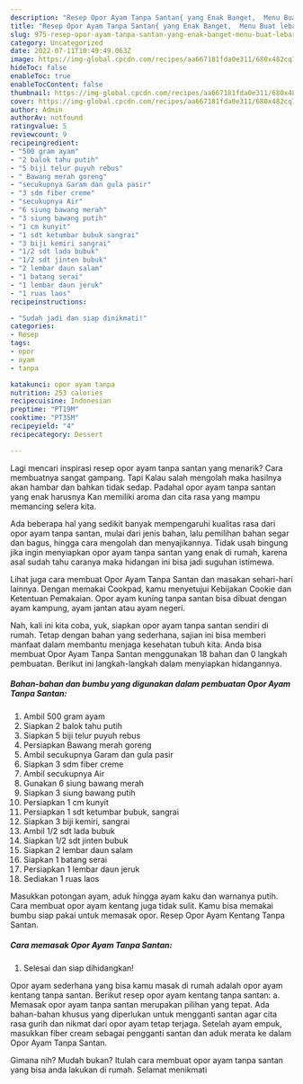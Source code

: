 ```yaml
---
description: "Resep Opor Ayam Tanpa Santan{ yang Enak Banget,  Menu Buat lebaran"
title: "Resep Opor Ayam Tanpa Santan{ yang Enak Banget,  Menu Buat lebaran"
slug: 975-resep-opor-ayam-tanpa-santan-yang-enak-banget-menu-buat-lebaran
category: Uncategorized
date: 2022-07-11T10:49:49.063Z
image: https://img-global.cpcdn.com/recipes/aa667181fda0e311/680x482cq70/opor-ayam-tanpa-santan-foto-resep-utama.jpg
hideToc: false
enableToc: true
enableTocContent: false
thumbnail: https://img-global.cpcdn.com/recipes/aa667181fda0e311/680x482cq70/opor-ayam-tanpa-santan-foto-resep-utama.jpg
cover: https://img-global.cpcdn.com/recipes/aa667181fda0e311/680x482cq70/opor-ayam-tanpa-santan-foto-resep-utama.jpg
author: Admin
authorAv: notfound
ratingvalue: 5
reviewcount: 9
recipeingredient:
- "500 gram ayam"
- "2 balok tahu putih"
- "5 biji telur puyuh rebus"
- " Bawang merah goreng"
- "secukupnya Garam dan gula pasir"
- "3 sdm fiber creme"
- "secukupnya Air"
- "6 siung bawang merah"
- "3 siung bawang putih"
- "1 cm kunyit"
- "1 sdt ketumbar bubuk sangrai"
- "3 biji kemiri sangrai"
- "1/2 sdt lada bubuk"
- "1/2 sdt jinten bubuk"
- "2 lembar daun salam"
- "1 batang serai"
- "1 lembar daun jeruk"
- "1 ruas laos"
recipeinstructions:

- "Sudah jadi dan siap dinikmati!"
categories:
- Resep
tags:
- opor
- ayam
- tanpa

katakunci: opor ayam tanpa 
nutrition: 253 calories
recipecuisine: Indonesian
preptime: "PT19M"
cooktime: "PT35M"
recipeyield: "4"
recipecategory: Dessert

---
```



Lagi mencari inspirasi resep opor ayam tanpa santan yang menarik? Cara membuatnya sangat gampang. Tapi Kalau salah mengolah maka hasilnya akan hambar dan bahkan tidak sedap. Padahal opor ayam tanpa santan yang enak harusnya Kan memiliki aroma dan cita rasa yang mampu memancing selera kita.


Ada beberapa hal yang sedikit banyak mempengaruhi kualitas rasa dari opor ayam tanpa santan, mulai dari jenis bahan, lalu pemilihan bahan segar dan bagus, hingga cara mengolah dan menyajikannya. Tidak usah bingung jika ingin menyiapkan opor ayam tanpa santan yang enak di rumah, karena asal sudah tahu caranya maka hidangan ini bisa jadi suguhan istimewa.

Lihat juga cara membuat Opor Ayam Tanpa Santan dan masakan sehari-hari lainnya. Dengan memakai Cookpad, kamu menyetujui Kebijakan Cookie dan Ketentuan Pemakaian. Opor ayam kuning tanpa santan bisa dibuat dengan ayam kampung, ayam jantan atau ayam negeri.


Nah, kali ini kita coba, yuk, siapkan opor ayam tanpa santan sendiri di rumah. Tetap dengan bahan yang sederhana, sajian ini bisa memberi manfaat dalam membantu menjaga kesehatan tubuh kita. Anda bisa membuat Opor Ayam Tanpa Santan menggunakan 18 bahan dan 0 langkah pembuatan. Berikut ini langkah-langkah dalam menyiapkan hidangannya.

<!--inarticleads1-->

##### Bahan-bahan dan bumbu yang digunakan dalam pembuatan Opor Ayam Tanpa Santan:

1. Ambil 500 gram ayam
1. Siapkan 2 balok tahu putih
1. Siapkan 5 biji telur puyuh rebus
1. Persiapkan  Bawang merah goreng
1. Ambil secukupnya Garam dan gula pasir
1. Siapkan 3 sdm fiber creme
1. Ambil secukupnya Air
1. Gunakan 6 siung bawang merah
1. Siapkan 3 siung bawang putih
1. Persiapkan 1 cm kunyit
1. Persiapkan 1 sdt ketumbar bubuk, sangrai
1. Siapkan 3 biji kemiri, sangrai
1. Ambil 1/2 sdt lada bubuk
1. Siapkan 1/2 sdt jinten bubuk
1. Siapkan 2 lembar daun salam
1. Siapkan 1 batang serai
1. Persiapkan 1 lembar daun jeruk
1. Sediakan 1 ruas laos


Masukkan potongan ayam, aduk hingga ayam kaku dan warnanya putih. Cara membuat opor ayam kentang juga tidak sulit. Kamu bisa memakai bumbu siap pakai untuk memasak opor. Resep Opor Ayam Kentang Tanpa Santan. 

<!--inarticleads2-->

##### Cara memasak Opor Ayam Tanpa Santan:


1. Selesai dan siap dihidangkan!

Opor ayam sederhana yang bisa kamu masak di rumah adalah opor ayam kentang tanpa santan. Berikut resep opor ayam kentang tanpa santan: a. Memasak opor ayam tanpa santan merupakan pilihan yang tepat. Ada bahan-bahan khusus yang diperlukan untuk mengganti santan agar cita rasa gurih dan nikmat dari opor ayam tetap terjaga. Setelah ayam empuk, masukkan fiber cream sebagai pengganti santan dan aduk merata ke dalam Opor Ayam Tanpa Santan. 

Gimana nih? Mudah bukan? Itulah cara membuat opor ayam tanpa santan yang bisa anda lakukan di rumah. Selamat menikmati
